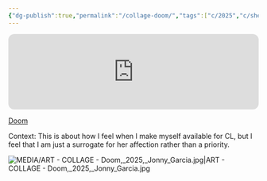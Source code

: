 ```yaml
---
{"dg-publish":true,"permalink":"/collage-doom/","tags":["c/2025","c/shelf","c/building","c/woman","c/N-CL","c/colour-black","c/colour-blue","c/colour-purple"],"created":"2025-05-16T13:21:34.509-04:00","updated":"2025-08-21T13:53:21.656-04:00"}
---
```




<iframe style="border-radius:12px" src="https://open.spotify.com/embed/track/4oKhxhw0bn3yzXosYHBFTF?utm_source=generator&theme=0" width="100%" height="152" frameBorder="0" allowfullscreen="" allow="autoplay; clipboard-write; encrypted-media; fullscreen; picture-in-picture" loading="lazy"></iframe>

[Doom](https://www.instagram.com/p/DJrhqovxenl/?utm_source=ig_web_copy_link)

Context: This is about how I feel when I make myself available for CL, but I feel that I am just a surrogate for her affection rather than a priority.

![MEDIA/ART - COLLAGE - Doom,_2025,_Jonny_Garcia.jpg|ART - COLLAGE - Doom,_2025,_Jonny_Garcia.jpg](/img/user/MEDIA/ART%20-%20COLLAGE%20-%20Doom,_2025,_Jonny_Garcia.jpg)